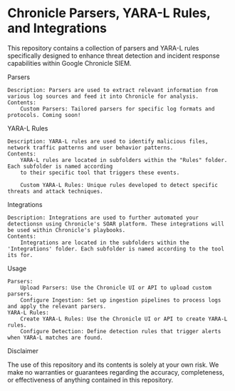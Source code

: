 # Chronicle Parsers, YARA-L Rules, and Integrations

This repository contains a collection of parsers and YARA-L rules specifically designed to enhance threat detection and incident response capabilities within Google Chronicle SIEM.

Parsers

    Description: Parsers are used to extract relevant information from various log sources and feed it into Chronicle for analysis.
    Contents:
        Custom Parsers: Tailored parsers for specific log formats and protocols. Coming soon!

YARA-L Rules

    Description: YARA-L rules are used to identify malicious files, network traffic patterns and user behavior patterns.
    Contents:
        YARA-L rules are located in subfolders within the "Rules" folder. Each subfolder is named according
        to their specific tool that triggers these events.
        
        Custom YARA-L Rules: Unique rules developed to detect specific threats and attack techniques.

Integrations

    Description: Integrations are used to further automated your detectionsn using Chronicle's SOAR platform. These integrations will be used within Chronicle's playbooks.
    Contents:
        Integrations are located in the subfolders within the 'Integrations' folder. Each subfolder is named according to the tool its for.


Usage

    Parsers:
        Upload Parsers: Use the Chronicle UI or API to upload custom parsers.
        Configure Ingestion: Set up ingestion pipelines to process logs and apply the relevant parsers.
    YARA-L Rules:
        Create YARA-L Rules: Use the Chronicle UI or API to create YARA-L rules.
        Configure Detection: Define detection rules that trigger alerts when YARA-L matches are found.

Disclaimer

The use of this repository and its contents is solely at your own risk. We make no warranties or guarantees regarding the accuracy, completeness, or effectiveness of anything contained in this repository.
